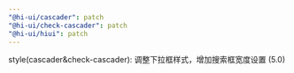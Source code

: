 ```yaml
---
"@hi-ui/cascader": patch
"@hi-ui/check-cascader": patch
"@hi-ui/hiui": patch
---
```


style(cascader&check-cascader): 调整下拉框样式，增加搜索框宽度设置 (5.0)
